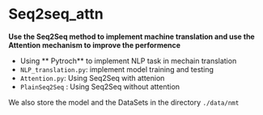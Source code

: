 # Seq2seq_attn
**Use the Seq2Seq method to implement machine translation and use the Attention mechanism to improve the performence**
- Using ** Pytroch** to implement NLP task in mechain translation
- `NLP_translation.py`: implement model training and testing 
-  `Attention.py`: Using Seq2Seq with attenion
-  `PlainSeq2Seq` : Using Seq2Seq without attention

We also store the model and the DataSets in the directory `./data/nmt`

